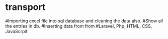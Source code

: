 # transport
#Importing excel file into sql database and cleaning the data also.
#Show all the entries in db.
#Inserting data from from 
#Laravel, Php, HTML, CSS, JavaScrpit 
